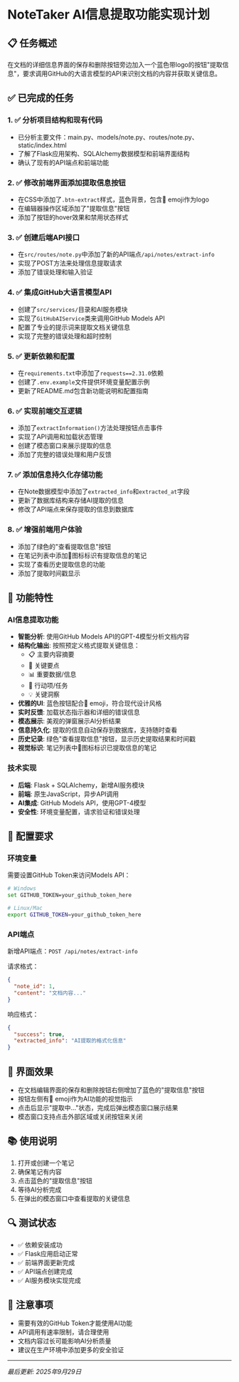 # NoteTaker AI信息提取功能实现计划

## 📋 任务概述
在文档的详细信息界面的保存和删除按钮旁边加入一个蓝色带logo的按钮"提取信息"，要求调用GitHub的大语言模型的API来识别文档的内容并获取关键信息。

## ✅ 已完成的任务

### 1. ✅ 分析项目结构和现有代码
- 已分析主要文件：main.py、models/note.py、routes/note.py、static/index.html
- 了解了Flask应用架构、SQLAlchemy数据模型和前端界面结构
- 确认了现有的API端点和前端功能

### 2. ✅ 修改前端界面添加提取信息按钮
- 在CSS中添加了`.btn-extract`样式，蓝色背景，包含🧠 emoji作为logo
- 在编辑器操作区域添加了"提取信息"按钮
- 添加了按钮的hover效果和禁用状态样式

### 3. ✅ 创建后端API接口
- 在`src/routes/note.py`中添加了新的API端点`/api/notes/extract-info`
- 实现了POST方法来处理信息提取请求
- 添加了错误处理和输入验证

### 4. ✅ 集成GitHub大语言模型API
- 创建了`src/services/`目录和AI服务模块
- 实现了`GitHubAIService`类来调用GitHub Models API
- 配置了专业的提示词来提取文档关键信息
- 实现了完整的错误处理和超时控制

### 5. ✅ 更新依赖和配置
- 在`requirements.txt`中添加了`requests==2.31.0`依赖
- 创建了`.env.example`文件提供环境变量配置示例
- 更新了README.md包含新功能说明和配置指南

### 6. ✅ 实现前端交互逻辑
- 添加了`extractInformation()`方法处理按钮点击事件
- 实现了API调用和加载状态管理
- 创建了模态窗口来展示提取的信息
- 添加了完整的错误处理和用户反馈

### 7. ✅ 添加信息持久化存储功能
- 在Note数据模型中添加了`extracted_info`和`extracted_at`字段
- 更新了数据库结构来存储AI提取的信息
- 修改了API端点来保存提取的信息到数据库

### 8. ✅ 增强前端用户体验
- 添加了绿色的"查看提取信息"按钮
- 在笔记列表中添加🧠图标标识有提取信息的笔记
- 实现了查看历史提取信息的功能
- 添加了提取时间戳显示

## 🎯 功能特性

### AI信息提取功能
- **智能分析**: 使用GitHub Models API的GPT-4模型分析文档内容
- **结构化输出**: 按照预定义格式提取关键信息：
  - 📋 主要内容摘要
  - 🔑 关键要点
  - 📊 重要数据/信息
  - 🎯 行动项/任务
  - 💡 关键洞察
- **优雅的UI**: 蓝色按钮配合🧠 emoji，符合现代设计风格
- **实时反馈**: 加载状态指示器和详细的错误信息
- **模态展示**: 美观的弹窗展示AI分析结果
- **信息持久化**: 提取的信息自动保存到数据库，支持随时查看
- **历史记录**: 绿色"查看提取信息"按钮，显示历史提取结果和时间戳
- **视觉标识**: 笔记列表中🧠图标标识已提取信息的笔记

### 技术实现
- **后端**: Flask + SQLAlchemy，新增AI服务模块
- **前端**: 原生JavaScript，异步API调用
- **AI集成**: GitHub Models API，使用GPT-4模型
- **安全性**: 环境变量配置，请求验证和错误处理

## 🔧 配置要求

### 环境变量
需要设置GitHub Token来访问Models API：
```bash
# Windows
set GITHUB_TOKEN=your_github_token_here

# Linux/Mac  
export GITHUB_TOKEN=your_github_token_here
```

### API端点
新增API端点：`POST /api/notes/extract-info`

请求格式：
```json
{
  "note_id": 1,
  "content": "文档内容..."
}
```

响应格式：
```json
{
  "success": true,
  "extracted_info": "AI提取的格式化信息"
}
```

## 🎨 界面效果
- 在文档编辑界面的保存和删除按钮右侧增加了蓝色的"提取信息"按钮
- 按钮左侧有🧠 emoji作为AI功能的视觉指示
- 点击后显示"提取中..."状态，完成后弹出模态窗口展示结果
- 模态窗口支持点击外部区域或关闭按钮来关闭

## 📚 使用说明
1. 打开或创建一个笔记
2. 确保笔记有内容
3. 点击蓝色的"提取信息"按钮
4. 等待AI分析完成
5. 在弹出的模态窗口中查看提取的关键信息

## 🔍 测试状态
- ✅ 依赖安装成功
- ✅ Flask应用启动正常
- ✅ 前端界面更新完成
- ✅ API端点创建完成
- ✅ AI服务模块实现完成

## 📝 注意事项
- 需要有效的GitHub Token才能使用AI功能
- API调用有速率限制，请合理使用
- 文档内容过长可能影响AI分析质量
- 建议在生产环境中添加更多的安全验证

---
*最后更新: 2025年9月29日*